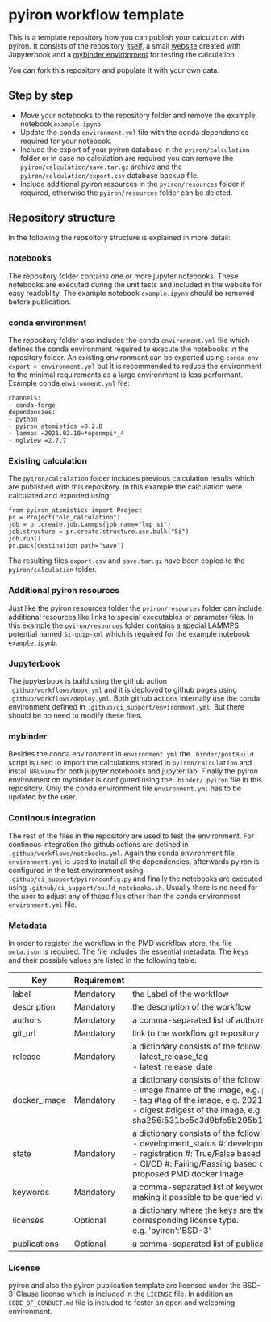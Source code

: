 # pyiron workflow template
This is a template repository how you can publish your calculation with pyiron. It consists of the repository [itself](https://github.com/materialdigital/pyiron-workflow-template), a small [website](http://materialdigital.github.io/pyiron-workflow-template/) created with Jupyterbook and a [mybinder environment](https://mybinder.org/v2/gh/materialdigital/pyiron-workflow-template/HEAD?filepath=notebooks%2Fexample.ipynb) for testing the calculation. 

You can fork this repository and populate it with your own data.

## Step by step
* Move your notebooks to the repository folder and remove the example notebook `example.ipynb`.
* Update the conda `environment.yml` file with the conda dependencies required for your notebook. 
* Include the export of your pyiron database in the `pyiron/calculation` folder or in case no calculation are required you can remove the `pyiron/calculation/save.tar.gz` archive and the `pyiron/calculation/export.csv` database backup file. 
* Include additional pyiron resources in the `pyiron/resources` folder if required, otherwise the `pyiron/resources` folder can be deleted.

## Repository structure
In the following the repsoitory structure is explained in more detail: 

### notebooks 
The repository folder contains one or more jupyter notebooks. These notebooks are executed during the unit tests and included in the website for easy readablity. The example notebook `example.ipynb` should be removed before publication. 

### conda environment
The repository folder also includes the conda `environment.yml` file which defines the conda environment required to execute the notebooks in the repository folder. An existing environment can be exported using `conda env export > environment.yml` but it is recommended to reduce the environment to the minimal requirements as a large environment is less performant. Example conda `environment.yml` file: 

```
channels:
- conda-forge
dependencies:
- python
- pyiron_atomistics =0.2.8
- lammps =2021.02.10=*openmpi*_4
- nglview =2.7.7
```

### Existing calculation
The `pyiron/calculation` folder includes previous calculation results which are published with this repository. In this example the calculation were calculated and exported using:

```
from pyiron_atomistics import Project
pr = Project("old_calculation")
job = pr.create.job.Lammps(job_name="lmp_si")
job.structure = pr.create.structure.ase.bulk("Si")
job.run()
pr.pack(destination_path="save")
```

The resulting files `export.csv` and `save.tar.gz` have been copied to the `pyiron/calculation` folder.

### Additional pyiron resources 
Just like the pyiron resources folder the `pyiron/resources` folder can include additional resources like links to special executables or parameter files. In this example the `pyiron/resources` folder contains a special LAMMPS potential named `Si-quip-xml` which is required for the example notebook `example.ipynb`. 

### Jupyterbook 
The jupyterbook is build using the github action `.github/workflows/book.yml` and it is deployed to github pages using `.github/workflows/deploy.yml`. Both github actions internally use the conda environment defined in `.github/ci_support/environment.yml`. But there should be no need to modify these files.

### mybinder
Besides the conda environment in `environment.yml` the `.binder/postBuild` script is used to import the calculations stored in `pyiron/calculation` and install `NGLview` for both jupyter notebooks and jupyter lab. Finally the pyiron environment on mybinder is configured using the `.binder/.pyiron` file in this repository. Only the conda environment file `environment.yml` has to be updated by the user.

### Continous integration 
The rest of the files in the repository are used to test the environment. For continous integration the github actions are defined in `.github/workflows/notebooks.yml`. Again the conda environment file `environment.yml` is used to install all the dependencies, afterwards pyiron is configured in the test environment using `.github/ci_support/pyironconfig.py` and finally the notebooks are executed using `.github/ci_support/build_notebooks.sh`. Usually there is no need for the user to adjust any of these files other than the conda environment `environment.yml` file.

### Metadata 
In order to register the workflow in the PMD workflow store, the file `meta.json` is required. The file includes the essential metadata. The keys and their possible values are listed in the following table:

| Key | Requirement | Description|
|-----|------------|------------|
| label | Mandatory | the Label of the workflow |
| description | Mandatory | the description of the workflow |
| authors | Mandatory | a comma-separated list of authors |
| git_url | Mandatory | link to the workflow git repository |
| release | Mandatory | a dictionary consists of the following keys: <br> - latest_release_tag <br> - latest_release_date |
| docker_image | Mandatory | a dictionary consists of the following keys: <br>- image #name of the image, e.g. pyiron/continuum <br> - tag #tag of the image, e.g. 2021-03-24 <br> - digest #digest of the image, e.g., sha256:531be5c3d9bfe5b295b1587b164d93ef24939753949156a56b29947bd2cfd215|
| state | Mandatory | a dictionary consists of the following keys: <br> - development_status #:'development or production <br> - registration #: True/False based on the registration status in PMD workflow registry <br> - CI/CD #: Failing/Passing based on the status of the compatibility of the workflow with the proposed PMD docker image | 
| keywords | Mandatory | a comma-separated list of keywords for the workflow (From a list of available keywords, making it possible to be queried via Ontology) |
| licenses | Optional | a dictionary where the keys are the packages used in the workflow and the values are the corresponding license type. <br> e.g. 'pyiron':'BSD-3' |
| publications | Optional | a comma-separated list of publications |  


### License
pyiron and also the pyiron publication template are licensed under the BSD-3-Clause license which is included in the `LICENSE` file. In addition an `CODE_OF_CONDUCT.md` file is included to foster an open and welcoming environment.
